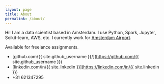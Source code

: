 ```yaml
---
layout: page
title: About
permalink: /about/
---
```


Hi! I am a data scientist based in Amsterdam. I use Python, Spark, Jupyter, Scikit-learn, AWS, etc.
I currently work for [Amsterdam Airport](https://www.schiphol.nl).

Available for freelance assignments.

- [github.com/{{ site.github_username }}/](https://github.com/{{ site.github_username }})
- [linkedin.com/in/{{ site.linkedin }}](https://linkedin.com/in/{{ site.linkedin }})
- +31 621347295